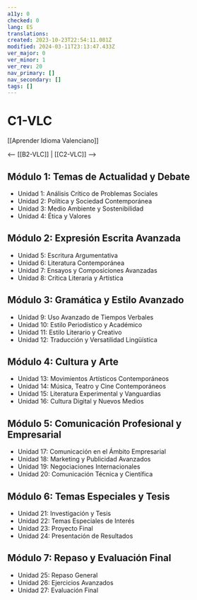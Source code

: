 ```yaml
---
a11y: 0
checked: 0
lang: ES
translations: 
created: 2023-10-23T22:54:11.081Z
modified: 2024-03-11T23:13:47.433Z
ver_major: 0
ver_minor: 1
ver_rev: 20
nav_primary: []
nav_secondary: []
tags: []
---
```

# C1-VLC

[[Aprender Idioma Valenciano]]

<-- [[B2-VLC]] | [[C2-VLC]] -->

## Módulo 1: Temas de Actualidad y Debate

- Unidad 1: Análisis Crítico de Problemas Sociales
- Unidad 2: Política y Sociedad Contemporánea
- Unidad 3: Medio Ambiente y Sostenibilidad
- Unidad 4: Ética y Valores

## Módulo 2: Expresión Escrita Avanzada

- Unidad 5: Escritura Argumentativa
- Unidad 6: Literatura Contemporánea
- Unidad 7: Ensayos y Composiciones Avanzadas
- Unidad 8: Crítica Literaria y Artística

## Módulo 3: Gramática y Estilo Avanzado

- Unidad 9: Uso Avanzado de Tiempos Verbales
- Unidad 10: Estilo Periodístico y Académico
- Unidad 11: Estilo Literario y Creativo
- Unidad 12: Traducción y Versatilidad Lingüística

## Módulo 4: Cultura y Arte

- Unidad 13: Movimientos Artísticos Contemporáneos
- Unidad 14: Música, Teatro y Cine Contemporáneos
- Unidad 15: Literatura Experimental y Vanguardias
- Unidad 16: Cultura Digital y Nuevos Medios

## Módulo 5: Comunicación Profesional y Empresarial

- Unidad 17: Comunicación en el Ámbito Empresarial
- Unidad 18: Marketing y Publicidad Avanzados
- Unidad 19: Negociaciones Internacionales
- Unidad 20: Comunicación Técnica y Científica

## Módulo 6: Temas Especiales y Tesis

- Unidad 21: Investigación y Tesis
- Unidad 22: Temas Especiales de Interés
- Unidad 23: Proyecto Final
- Unidad 24: Presentación de Resultados

## Módulo 7: Repaso y Evaluación Final

- Unidad 25: Repaso General
- Unidad 26: Ejercicios Avanzados
- Unidad 27: Evaluación Final

